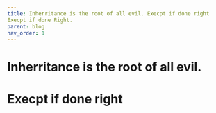 ```yaml
---
title: Inherritance is the root of all evil. Execpt if done right
Execpt if done Right.
parent: blog
nav_order: 1
---
```


# Inherritance is the root of all evil.
# Execpt if done right


